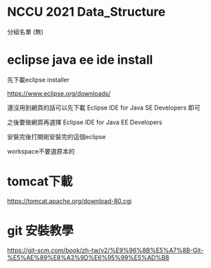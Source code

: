 # NCCU 2021 Data_Structure #

分組名單
(無)

# eclipse java ee ide install #

先下載eclipse installer 

https://www.eclipse.org/downloads/

還沒用到網頁的話可以先下載 Eclipse IDE for Java SE Developers 即可

之後要做網頁再選擇 Eclipse IDE for Java EE Developers

安裝完後打開剛安裝完的這個eclipse

workspace不要選原本的

# tomcat下載 #

https://tomcat.apache.org/download-80.cgi

# git 安裝教學 #

https://git-scm.com/book/zh-tw/v2/%E9%96%8B%E5%A7%8B-Git-%E5%AE%89%E8%A3%9D%E6%95%99%E5%AD%B8
